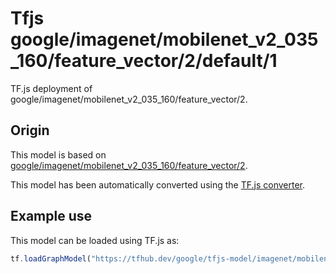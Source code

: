 # Tfjs google/imagenet/mobilenet_v2_035_160/feature_vector/2/default/1
TF.js deployment of google/imagenet/mobilenet_v2_035_160/feature_vector/2.

<!-- parent-model: google/imagenet/mobilenet_v2_035_160/feature_vector/2 -->

## Origin

This model is based on [google/imagenet/mobilenet_v2_035_160/feature_vector/2](https://tfhub.dev/google/imagenet/mobilenet_v2_035_160/feature_vector/2).

This model has been automatically converted using the [TF.js converter](https://github.com/tensorflow/tfjs/tree/master/tfjs-converter).

## Example use
This model can be loaded using TF.js as:

```javascript
tf.loadGraphModel("https://tfhub.dev/google/tfjs-model/imagenet/mobilenet_v2_035_160/feature_vector/2/default/1", { fromTFHub: true })
```
